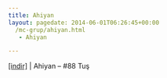 ```yaml
---
title: Ahiyan
layout: pagedate: 2014-06-01T06:26:45+00:00
  /mc-grup/ahiyan.html
   - Ahiyan

---
```

<a href="https://cloud.mail.ru/public/2b212bf94acd/Ahiyan%20-%2088%20Tu%C5%9F" target="_blank">[indir]</a> | Ahiyan &#8211; #88 Tuş
